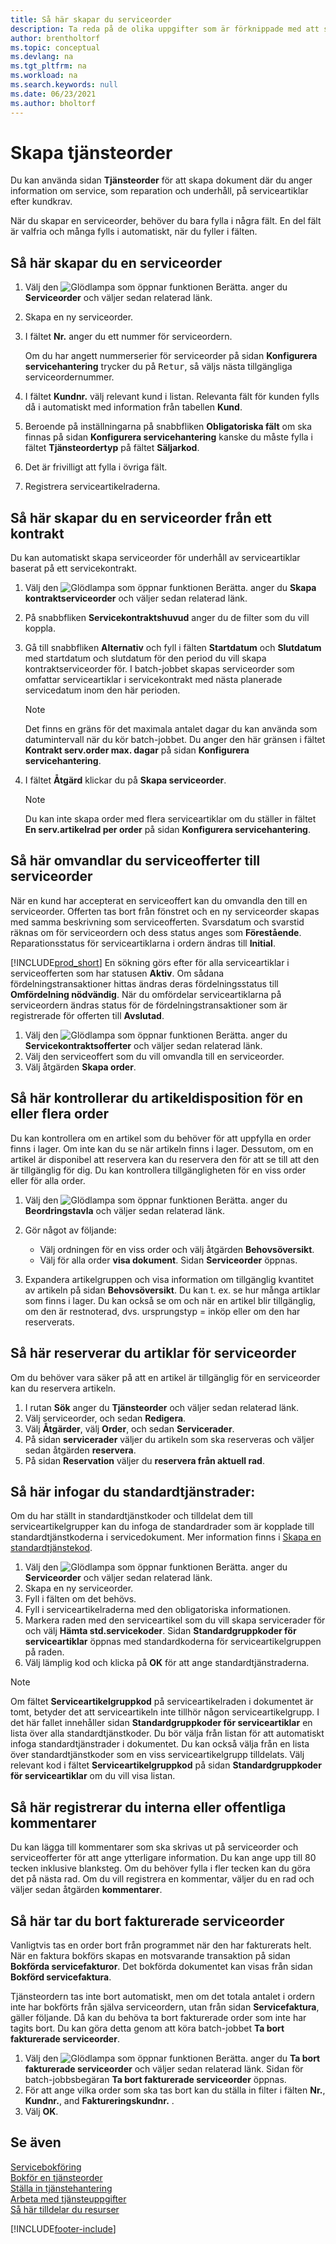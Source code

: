 ```yaml
---
title: Så här skapar du serviceorder
description: Ta reda på de olika uppgifter som är förknippade med att skapa serviceorder i Business Central till exempel skapa en ny serviceorder eller order utifrån ett servicekontrakt.
author: brentholtorf
ms.topic: conceptual
ms.devlang: na
ms.tgt_pltfrm: na
ms.workload: na
ms.search.keywords: null
ms.date: 06/23/2021
ms.author: bholtorf
---
```

# <a name="create-service-orders"></a>Skapa tjänsteorder
Du kan använda sidan **Tjänsteorder** för att skapa dokument där du anger information om service, som reparation och underhåll, på serviceartiklar efter kundkrav.  

När du skapar en serviceorder, behöver du bara fylla i några fält. En del fält är valfria och många fylls i automatiskt, när du fyller i fälten.  

## <a name="to-create-a-service-order"></a>Så här skapar du en serviceorder
1. Välj den ![Glödlampa som öppnar funktionen Berätta.](media/ui-search/search_small.png "Berätta vad du vill göra") anger du **Serviceorder** och väljer sedan relaterad länk.  
2. Skapa en ny serviceorder.  
3. I fältet **Nr.** anger du ett nummer för serviceordern.  

     Om du har angett nummerserier för serviceorder på sidan **Konfigurera servicehantering** trycker du på <kbd>Retur</kbd>, så väljs nästa tillgängliga serviceordernummer.  

4. I fältet **Kundnr.** välj relevant kund i listan. Relevanta fält för kunden fylls då i automatiskt med information från tabellen **Kund**.  

5. Beroende på inställningarna på snabbfliken **Obligatoriska fält** om ska finnas på sidan **Konfigurera servicehantering** kanske du måste fylla i fältet **Tjänsteordertyp** på fältet **Säljarkod**.  
6. Det är frivilligt att fylla i övriga fält.  
7. Registrera serviceartikelraderna.  

## <a name="to-create-a-service-order-from-a-contract"></a>Så här skapar du en serviceorder från ett kontrakt
Du kan automatiskt skapa serviceorder för underhåll av serviceartiklar baserat på ett servicekontrakt.  

1. Välj den ![Glödlampa som öppnar funktionen Berätta.](media/ui-search/search_small.png "Berätta vad du vill göra") anger du **Skapa kontraktserviceorder** och väljer sedan relaterad länk.  
2. På snabbfliken **Servicekontraktshuvud** anger du de filter som du vill koppla.  
3. Gå till snabbfliken **Alternativ** och fyll i fälten **Startdatum** och **Slutdatum** med startdatum och slutdatum för den period du vill skapa kontraktserviceorder för. I batch-jobbet skapas serviceorder som omfattar serviceartiklar i servicekontrakt med nästa planerade servicedatum inom den här perioden.  

    > [!NOTE]  
    >  Det finns en gräns för det maximala antalet dagar du kan använda som datumintervall när du kör batch-jobbet. Du anger den här gränsen i fältet **Kontrakt serv.order max. dagar** på sidan **Konfigurera servicehantering**.  

4. I fältet **Åtgärd** klickar du på **Skapa serviceorder**.  
    > [!NOTE]  
    >  Du kan inte skapa order med flera serviceartiklar om du ställer in fältet **En serv.artikelrad per order** på sidan **Konfigurera servicehantering**. 

## <a name="to-convert-a-service-quote-to-a-service-order"></a>Så här omvandlar du serviceofferter till serviceorder
När en kund har accepterat en serviceoffert kan du omvandla den till en serviceorder. Offerten tas bort från fönstret och en ny serviceorder skapas med samma beskrivning som serviceofferten. Svarsdatum och svarstid räknas om för serviceordern och dess status anges som **Förestående**. Reparationsstatus för serviceartiklarna i ordern ändras till **Initial**.  

[!INCLUDE[prod_short](includes/prod_short.md)] En sökning görs efter för alla serviceartiklar i serviceofferten som har statusen **Aktiv**. Om sådana fördelningstransaktioner hittas ändras deras fördelningsstatus till **Omfördelning nödvändig**. När du omfördelar serviceartiklarna på serviceordern ändras status för de fördelningstransaktioner som är registrerade för offerten till **Avslutad**.   

1. Välj den ![Glödlampa som öppnar funktionen Berätta.](media/ui-search/search_small.png "Berätta vad du vill göra") anger du **Servicekontraktsofferter** och väljer sedan relaterad länk.  
2. Välj den serviceoffert som du vill omvandla till en serviceorder.  
3. Välj åtgärden **Skapa order**.  

## <a name="to-check-item-availability-for-one-or-more-orders"></a>Så här kontrollerar du artikeldisposition för en eller flera order
Du kan kontrollera om en artikel som du behöver för att uppfylla en order finns i lager. Om inte kan du se när artikeln finns i lager. Dessutom, om en artikel är disponibel att reservera kan du reservera den för att se till att den är tillgänglig för dig. Du kan kontrollera tillgängligheten för en viss order eller för alla order.  

1.  Välj den ![Glödlampa som öppnar funktionen Berätta.](media/ui-search/search_small.png "Berätta vad du vill göra") anger du **Beordringstavla** och väljer sedan relaterad länk.  
2. Gör något av följande:  

    * Välj ordningen för en viss order och välj åtgärden **Behovsöversikt**.  
    * Välj för alla order **visa dokument**. Sidan **Serviceorder** öppnas.  

3. Expandera artikelgruppen och visa information om tillgänglig kvantitet av artikeln på sidan **Behovsöversikt**. Du kan t. ex. se hur många artiklar som finns i lager. Du kan också se om och när en artikel blir tillgänglig, om den är restnoterad, dvs. ursprungstyp = inköp eller om den har reserverats.

## <a name="to-reserve-an-item-for-a-service-order"></a>Så här reserverar du artiklar för serviceorder
Om du behöver vara säker på att en artikel är tillgänglig för en serviceorder kan du reservera artikeln.

1. I rutan **Sök** anger du **Tjänsteorder** och väljer sedan relaterad länk.  
2. Välj serviceorder, och sedan **Redigera**.  
3. Välj **Åtgärder**, välj **Order**, och sedan **Servicerader**.  
4. På sidan **servicerader** väljer du artikeln som ska reserveras och väljer sedan åtgärden **reservera**.  
5. På sidan **Reservation** väljer du **reservera från aktuell rad**.

## <a name="to-insert-lines-based-on-standard-service-codes"></a>Så här infogar du standardtjänstrader:
Om du har ställt in standardtjänstkoder och tilldelat dem till serviceartikelgrupper kan du infoga de standardrader som är kopplade till standardtjänstkoderna i servicedokument. Mer information finns i [Skapa en standardtjänstekod](service-how-setup-service-coding.md).   

1. Välj den ![Glödlampa som öppnar funktionen Berätta.](media/ui-search/search_small.png "Berätta vad du vill göra") anger du **Serviceorder** och väljer sedan relaterad länk.  
2. Skapa en ny serviceorder.  
3. Fyll i fälten om det behövs.  
4. Fyll i serviceartikelraderna med den obligatoriska informationen.  
5. Markera raden med den serviceartikel som du vill skapa servicerader för och välj **Hämta std.servicekoder**. Sidan **Standardgruppkoder för serviceartiklar** öppnas med standardkoderna för serviceartikelgruppen på raden.  
6. Välj lämplig kod och klicka på **OK** för att ange standardtjänstraderna.  

> [!NOTE]  
>  Om fältet **Serviceartikelgruppkod** på serviceartikelraden i dokumentet är tomt, betyder det att serviceartikeln inte tillhör någon serviceartikelgrupp. I det här fallet innehåller sidan **Standardgruppkoder för serviceartiklar** en lista över alla standardtjänstkoder. Du bör välja från listan för att automatiskt infoga standardtjänstrader i dokumentet. Du kan också välja från en lista över standardtjänstkoder som en viss serviceartikelgrupp tilldelats. Välj relevant kod i fältet **Serviceartikelgruppkod** på sidan **Standardgruppkoder för serviceartiklar** om du vill visa listan.  

## <a name="to-register-internal-or-public-comments"></a>Så här registrerar du interna eller offentliga kommentarer
Du kan lägga till kommentarer som ska skrivas ut på serviceorder och serviceofferter för att ange ytterligare information. Du kan ange upp till 80 tecken inklusive blanksteg. Om du behöver fylla i fler tecken kan du göra det på nästa rad. Om du vill registrera en kommentar, väljer du en rad och väljer sedan åtgärden **kommentarer**.  

## <a name="to-delete-invoiced-service-orders"></a>Så här tar du bort fakturerade serviceorder
Vanligtvis tas en order bort från programmet när den har fakturerats helt. När en faktura bokförs skapas en motsvarande transaktion på sidan **Bokförda servicefakturor**. Det bokförda dokumentet kan visas från sidan **Bokförd servicefaktura**.  

Tjänsteordern tas inte bort automatiskt, men om det totala antalet i ordern inte har bokförts från själva serviceordern, utan från sidan **Servicefaktura**, gäller följande. Då kan du behöva ta bort fakturerade order som inte har tagits bort. Du kan göra detta genom att köra batch-jobbet **Ta bort fakturerade serviceorder**.  

1. Välj den ![Glödlampa som öppnar funktionen Berätta.](media/ui-search/search_small.png "Berätta vad du vill göra") anger du **Ta bort fakturerade serviceorder** och väljer sedan relaterad länk. Sidan för batch-jobbsbegäran **Ta bort fakturerade serviceorder** öppnas.  
2. För att ange vilka order som ska tas bort kan du ställa in filter i fälten **Nr.**, **Kundnr.**, and **Faktureringskundnr.** .  
3. Välj **OK**.  


## <a name="see-also"></a>Se även
[Servicebokföring](service-service-posting.md)  
[Bokför en tjänsteorder](service-how-to-post-service-orders.md)  
[Ställa in tjänstehantering](service-setup-service.md)  
[Arbeta med tjänsteuppgifter](service-how-to-work-on-service-tasks.md)  
[Så här tilldelar du resurser](service-how-to-allocate-resources.md)  


[!INCLUDE[footer-include](includes/footer-banner.md)]
